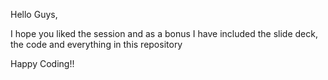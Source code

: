 Hello Guys,

I hope you liked the session and as a bonus I have included the slide deck, the code and everything in this repository

Happy Coding!!
